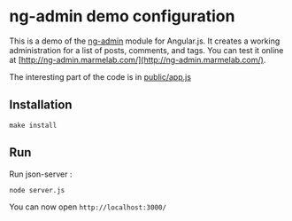 # ng-admin demo configuration

This is a demo of the [ng-admin](https://github.com/marmelab/ng-admin) module for Angular.js. It creates a working administration for a list of posts, comments, and tags. You can test it online at [http://ng-admin.marmelab.com/](http://ng-admin.marmelab.com/).

The interesting part of the code is in [public/app.js](https://github.com/marmelab/ng-admin-demo/blob/master/public/app.js)

## Installation

```
make install
```

## Run

Run json-server :
```sh
node server.js
```

You can now open `http://localhost:3000/`
